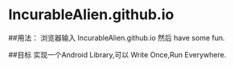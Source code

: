 # IncurableAlien.github.io

##用法：
浏览器输入
IncurableAlien.github.io
然后
have some fun.

##目标
实现一个Android Library,可以 Write Once,Run Everywhere.

